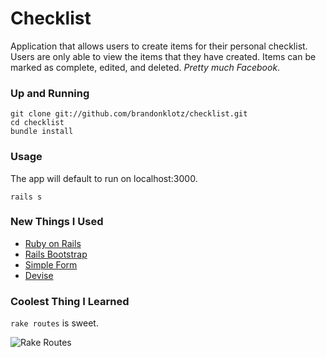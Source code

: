 # Checklist

Application that allows users to create items for their personal checklist. Users are only able to view the items that they have created. Items can be marked as complete, edited, and deleted. *Pretty much Facebook*.

### Up and Running

```
git clone git://github.com/brandonklotz/checklist.git
cd checklist
bundle install
```

### Usage

The app will default to run on localhost:3000.

`rails s`

### New Things I Used

- [Ruby on Rails](http://rubyonrails.org)
- [Rails Bootstrap](https://github.com/twbs/bootstrap-sass)
- [Simple Form](https://github.com/plataformatec/simple_form)
- [Devise](https://github.com/plataformatec/devise)

### Coolest Thing I Learned

`rake routes` is sweet.

![Rake Routes]()
